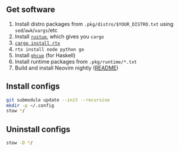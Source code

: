 ## Get software
1. Install distro packages from `.pkg/distro/$YOUR_DISTRO.txt` using `sed`/`awk`/`xargs`/etc
2. Install [`rustup`](https://github.com/rust-lang/rustup), which gives you `cargo`
3. [`cargo install rtx`](https://github.com/jdx/rtx)
4. `rtx install node python go`
5. Install [`ghcup`](https://www.haskell.org/ghcup/) (for Haskell)
6. Install runtime packages from `.pkg/runtime/*.txt`
7. Build and install Neovim nightly ([README](https://github.com/neovim/neovim/wiki/Building-Neovim))

## Install configs
```sh
git submodule update --init --recursive
mkdir -p ~/.config
stow */
```

## Uninstall configs
```sh
stow -D */
```
